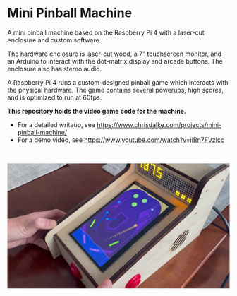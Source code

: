 # Mini Pinball Machine
A mini pinball machine based on the Raspberry Pi 4 with a laser-cut enclosure and custom software.

The hardware enclosure is laser-cut wood, a 7" touchscreen monitor, and an Arduino to interact with the dot-matrix display and arcade buttons.  The enclosure also has stereo audio.

A Raspberry Pi 4 runs a custom-designed pinball game which interacts with the physical hardware. The game contains several powerups, high scores, and is optimized to run at 60fps.

**This repository holds the video game code for the machine.**

- For a detailed writeup, see https://www.chrisdalke.com/projects/mini-pinball-machine/
- For a demo video, see https://www.youtube.com/watch?v=iiBn7FVzlcc

<br />

![Buttons](screen.png)
